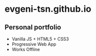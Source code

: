 # evgeni-tsn.github.io

## Personal portfolio ##
- Vanilla JS + HTML5 + CSS3
- Progressive Web App
- Works Offline
